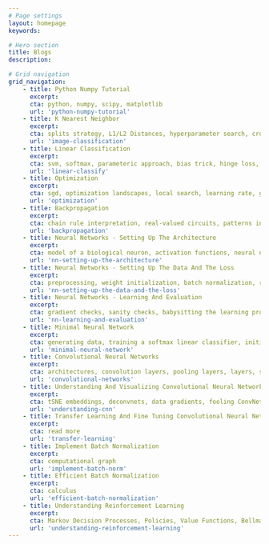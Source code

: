 ```yaml
---
# Page settings
layout: homepage
keywords:

# Hero section
title: Blogs
description:

# Grid navigation
grid_navigation:
    - title: Python Numpy Tutorial
      excerpt:
      cta: python, numpy, scipy, matplotlib
      url: 'python-numpy-tutorial'
    - title: K Nearest Neighbor
      excerpt:
      cta: splits strategy, L1/L2 Distances, hyperparameter search, cross validation
      url: 'image-classification'
    - title: Linear Classification
      excerpt:
      cta: svm, softmax, parameteric approach, bias trick, hinge loss, cross-entropy loss, L2 regularization
      url: 'linear-classify'
    - title: Optimization
      excerpt:
      cta: sgd, optimization landscapes, local search, learning rate, gradient check
      url: 'optimization'
    - title: Backpropagation
      excerpt:
      cta: chain rule interpretation, real-valued circuits, patterns in gradient flow
      url: 'backpropagation'
    - title: Neural Networks - Setting Up The Architecture
      excerpt:
      cta: model of a biological neuron, activation functions, neural net architecture, representational power
      url: 'nn-setting-up-the-architecture'
    - title: Neural Networks - Setting Up The Data And The Loss
      excerpt:
      cta: preprocessing, weight initialization, batch normalization, regularization, loss functions
      url: 'nn-setting-up-the-data-and-the-loss'
    - title: Neural Networks - Learning And Evaluation
      excerpt:
      cta: gradient checks, sanity checks, babysitting the learning process, momentum, second-order methods, adagrad, rmsprop, hyperparameter optimization, model ensembles
      url: 'nn-learning-and-evaluation'
    - title: Minimal Neural Network
      excerpt:
      cta: generating data, training a softmax linear classifier, initialize the parameters, compute the class scores, compute the loss, computing the analytic gradient with backpropagation, performing a parameter update, training a Neural Network
      url: 'minimal-neural-network'
    - title: Convolutional Neural Networks
      excerpt:
      cta: architectures, convolution layers, pooling layers, layers, spatial arrangement, layer patterns, layer sizing patterns, AlexNet/ZFNet/VGGNet, computational considerations
      url: 'convolutional-networks'
    - title: Understanding And Visualizing Convolutional Neural Networks
      excerpt:
      cta: tSNE embeddings, deconvnets, data gradients, fooling ConvNets, human comparisons
      url: 'understanding-cnn'
    - title: Transfer Learning And Fine Tuning Convolutional Neural Networks
      excerpt:
      cta: read more
      url: 'transfer-learning'
    - title: Implement Batch Normalization
      excerpt:
      cta: computational graph
      url: 'implement-batch-norm'
    - title: Efficient Batch Normalization
      excerpt:
      cta: calculus
      url: 'efficient-batch-normalization'
    - title: Understanding Reinforcement Learning
      excerpt:
      cta: Markov Decision Processes, Policies, Value Functions, Bellman Equations
      url: 'understanding-reinforcement-learning'	  
---
```

